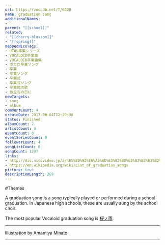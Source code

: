 ```yaml
---
url: https://vocadb.net/T/6328
name: graduation song
additionalNames: 
- 
parent: "[[school]]"
related:
- "[[cherry-blossom]]"
- "[[spring]]"
mappedNicoTags:
- UTAU卒業シリーズ
- VOCALOID卒業曲
- VOCALOID卒業曲集
- ボカロ卒業ソング
- 卒業
- 卒業ソング
- 卒業式
- 卒業式ソング
- 卒業式の歌
- 旅立ちの日に
newTargets:
- song
- album
commentCount: 4
createDate: 2017-06-04T12:20:38
status: Finished
albumCount: 7
artistCount: 0
eventCount: 0
eventSeriesCount: 0
followerCount: 4
songListCount: 0
songCount: 1287
links: 
- http://dic.nicovideo.jp/a/%E5%8D%92%E6%A5%AD%E3%82%BD%E3%83%B3%E3%82%B0
- https://en.wikipedia.org/wiki/List_of_graduation_songs
picture: true
descriptionLength: 269
---
```


#Themes

A graduation song is a song typically played or performed during a school graduation. In Japanese high schools, these are usually sung by the school choir.

The most popular Vocaloid graduation song is [桜ノ雨](http://vocadb.net/S/8741).
___
Illustration by Amamiya Minato

---

